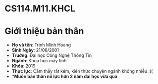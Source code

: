 # CS114.M11.KHCL

# Giới thiệu bản thân
* **Họ và tên**: Trịnh Minh Hoàng
* **Sinh Ngày**: 21/08/2001
* **Trường**: Đại học Công Nghệ Thông Tin
* **Ngành**: Khoa học máy tính
* **Khóa**: 2019
* **Thực lực**: Cảm thấy rất kém, kiến thức chuyên ngành không nhiều :((
* ***Muốn bản thân nổ lực hơn 2 năm đại học vừa qua**
